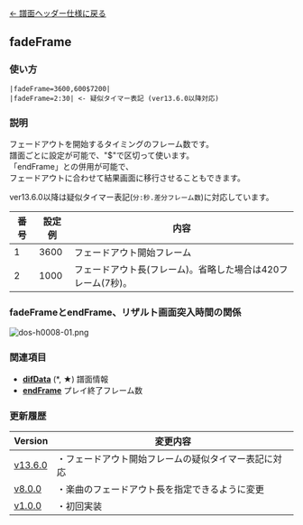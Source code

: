 [← 譜面ヘッダー仕様に戻る](dos_header.html)
## fadeFrame

### 使い方
```
|fadeFrame=3600,600$7200|
|fadeFrame=2:30| <- 疑似タイマー表記 (ver13.6.0以降対応)
```
### 説明
フェードアウトを開始するタイミングのフレーム数です。  
譜面ごとに設定が可能で、"$"で区切って使います。  
「endFrame」との併用が可能で、  
フェードアウトに合わせて結果画面に移行させることもできます。  

ver13.6.0以降は疑似タイマー表記(`分:秒.差分フレーム数`)に対応しています。

|番号|設定例|内容|
|----|----|----|
|1|3600|フェードアウト開始フレーム|
|2|1000|フェードアウト長(フレーム)。省略した場合は420フレーム(7秒)。|

### fadeFrameとendFrame、リザルト画面突入時間の関係
![dos-h0008-01.png](./wiki/dos-h0008-01.png)

### 関連項目
- [**difData**](dos-h0002-difData.html) (*, ★)  譜面情報 
- [**endFrame**](dos-h0007-endFrame.html)  プレイ終了フレーム数

### 更新履歴

|Version|変更内容|
|----|----|
|[v13.6.0](https://github.com/cwtickle/danoniplus/releases/tag/v13.6.0)|・フェードアウト開始フレームの疑似タイマー表記に対応|
|[v8.0.0](https://github.com/cwtickle/danoniplus/releases/tag/v8.0.0)|・楽曲のフェードアウト長を指定できるように変更|
|[v1.0.0](https://github.com/cwtickle/danoniplus/releases/tag/v1.0.1)|・初回実装|
